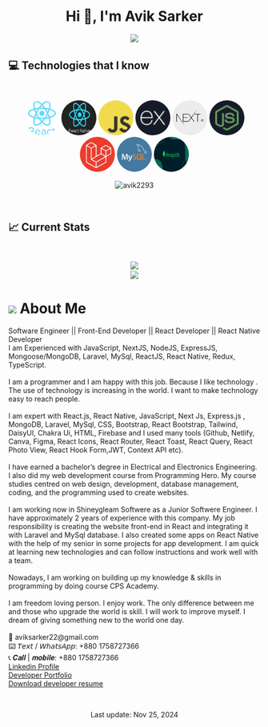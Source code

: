 <!-- name -->
<h1 align="center">Hi 👋, I'm Avik Sarker</h1>
<p align="center">
<img src="https://readme-typing-svg.herokuapp.com/?font=Time+New+Roman&color=pink&size=25&center=true&vCenter=true&width=600&height=35&lines=Software+Engineer;Front-End+Developer;React+Developer;React+Native+Developer;Always+learning+new+things"/>
</p>

<!--
**Avik2293/Avik2293** is a ✨ _special_ ✨ repository because its `README.md` (this file) appears on your GitHub profile.

Here are some ideas to get you started:

- 🔭 I’m currently working on ...
- 🌱 I’m currently learning ...
- 👯 I’m looking to collaborate on ...
- 🤔 I’m looking for help with ...
- 💬 Ask me about ...
- 📫 How to reach me: ...
- 😄 Pronouns: ...
- ⚡ Fun fact: ...
-->


<!-- skills -->

## :computer: Technologies that I know

<br>
<p align="center">
<img src="images/icons/react.webp" alt="ReactJS logo" width="70" height="70" style=" border-radius: 50%;"/>
<img src="images/icons/react-native.png" alt="React Native JS logo" width="70" height="70" style=" border-radius: 50%;"/>
<img src="images/icons/JavaScript.png" alt="JavaScript logo" width="70" height="70" style=" border-radius: 50%;"/>
<img src="images/icons/express.png" alt="ExpressJS logo" width="70" height="70" style=" border-radius: 50%;"/>
<img src="images/icons/next-js.webp" alt="NextJS logo" width="70" height="70" style=" border-radius: 50%;"/>
<img src="images/icons/node.png" alt="NodeJS logo" width="70" height="70" style=" border-radius: 50%;"/>
<img src="images/icons/laravel.jpg" alt="Laravel logo" width="70" height="70" style=" border-radius: 50%;"/>
<img src="images/icons/mySQL.png" alt="My SQL logo" width="70" height="70" style=" border-radius: 50%;"/>
<img src="images/icons/mongoDB.png" alt="Mongo DB logo" width="70" height="70" style=" border-radius: 50%;"/>
</p>
<p align='center'>
<img align="center" src="https://github-readme-stats.vercel.app/api/top-langs?username=avik2293&show_icons=true&locale=en&layout=compact" alt="avik2293" />
<!-- <img align="center" src="https://github-readme-stats.vercel.app/api/top-langs/?username=avik2293&theme=tokyonight" alt="avik2293" /> -->
</p>
<br/>

## :chart_with_upwards_trend: Current Stats

<br />
<p align="center">
  <img src="https://github-readme-streak-stats.herokuapp.com/?user=avik2293&theme=tokyonight" />
  <br/>
  <img src='https://github-readme-stats.vercel.app/api?username=avik2293&show_icons=true&theme=tokyonight' />
</p>

<!-- about -->
<h1> <picture><img src = "https://github.com/7oSkaaa/7oSkaaa/blob/main/Images/about_me.gif?raw=true" width = 50px></picture> About Me</h1>
<p>Software Engineer || Front-End Developer || React Developer || React Native Developer
<br />
I am Experienced with JavaScript, NextJS, NodeJS, ExpressJS, Mongoose/MongoDB, Laravel, MySql, ReactJS, React Native, Redux, TypeScript.
<br />
<br />
I am a programmer and I am happy with this job. Because I like technology . The use of technology is increasing in the world. I want to make technology easy to reach people.
<br />
<br />
I am expert with React.js, React Native, JavaScript, Next Js, Express.js , MongoDB, Laravel, MySql, CSS, Bootstrap, React Bootstrap, Tailwind, DaisyUI, Chakra Ui, HTML, Firebase and I used many tools (Github, Netlify, Canva, Figma, React Icons, React Router, React Toast, React Query, React Photo View, React Hook Form,JWT, Context API etc).
<br />
<br />
I have earned a bachelor’s degree in Electrical and Electronics Engineering. I also did my web development course from Programming Hero. My course studies centred on web design, development, database management, coding, and the programming used to create websites.
<br />
<br />
I am working now in Shineygleam Softwere as a Junior Softwere Engineer. I have approximately 2 years of experience with this company. 
My job responsibility is creating the website front-end in React and integrating it with Laravel and MySql database. 
I also created some apps on React Native with the help of my senior in some projects for app development.
I am quick at learning new technologies and can follow instructions and work well with a team. 
<br />
<br />
Nowadays, I am working on building up my knowledge & skills in programming by doing course CPS Academy.
<br />
<br />
I am freedom loving person. I enjoy work. The only difference between me and those who upgrade the world is skill. I will work to improve myself. I dream of giving something new to the world one day.
<br />
<br />
📧 aviksarker22@gmail.com <br />
⌨️ 𝘛𝘦𝘹𝘵 / 𝘞𝘩𝘢𝘵𝘴𝘈𝘱𝘱: +880 1758727366 <br />
📞 𝑪𝒂𝒍𝒍 | 𝒎𝒐𝒃𝒊𝒍𝒆: +880 1758727366 <br />
<a href="https://www.linkedin.com/in/avik-sarker-95b012187/">Linkedin Profile</a> 
<br />
<a href="https://avik-sarker-portfolio.netlify.app/">Developer Portfolio</a> 
<br />
<a href="https://drive.google.com/file/d/1eDFZl-p3r4MZHYrEV_NyQMhQu0bkTjef/view?usp=sharing">Download developer resume</a>
</p>
</p>

<br />

<p align="center"> Last update: Nov 25, 2024</p>

